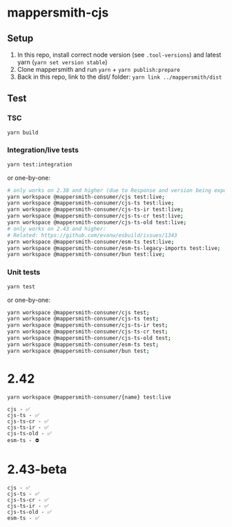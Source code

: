 # mappersmith-cjs

## Setup

1. In this repo, install correct node version (see `.tool-versions`) and latest yarn (`yarn set version stable`)
2. Clone mappersmith and run `yarn` + `yarn publish:prepare`
3. Back in this repo, link to the dist/ folder: `yarn link ../mappersmith/dist`

## Test

### TSC

```sh
yarn build
```

### Integration/live tests

```sh
yarn test:integration
```

or one-by-one:

```sh
# only works on 2.38 and higher (due to Response and version being exported):
yarn workspace @mappersmith-consumer/cjs test:live;
yarn workspace @mappersmith-consumer/cjs-ts test:live;
yarn workspace @mappersmith-consumer/cjs-ts-ir test:live;
yarn workspace @mappersmith-consumer/cjs-ts-cr test:live;
yarn workspace @mappersmith-consumer/cjs-ts-old test:live;
# only works on 2.43 and higher:
# Related: https://github.com/evanw/esbuild/issues/1343
yarn workspace @mappersmith-consumer/esm-ts test:live;
yarn workspace @mappersmith-consumer/esm-ts-legacy-imports test:live;
yarn workspace @mappersmith-consumer/bun test:live;
```

### Unit tests

```sh
yarn test
```

or one-by-one:

```sh
yarn workspace @mappersmith-consumer/cjs test;
yarn workspace @mappersmith-consumer/cjs-ts test;
yarn workspace @mappersmith-consumer/cjs-ts-ir test;
yarn workspace @mappersmith-consumer/cjs-ts-cr test;
yarn workspace @mappersmith-consumer/cjs-ts-old test;
yarn workspace @mappersmith-consumer/esm-ts test;
yarn workspace @mappersmith-consumer/bun test;
```

# 2.42

`yarn workspace @mappersmith-consumer/{name} test:live`

```
cjs - ✅
cjs-ts - ✅
cjs-ts-cr - ✅
cjs-ts-ir - ✅
cjs-ts-old - ✅
esm-ts - ⛔️
```

# 2.43-beta

```
cjs - ✅
cjs-ts - ✅
cjs-ts-cr - ✅
cjs-ts-ir - ✅
cjs-ts-old - ✅
esm-ts - ✅
```

